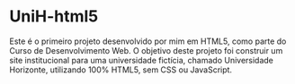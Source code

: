 # UniH-html5
Este é o primeiro projeto desenvolvido por mim em HTML5, como parte do Curso de Desenvolvimento Web.  O objetivo deste projeto foi construir um site institucional para uma universidade fictícia, chamado Universidade Horizonte, utilizando 100% HTML5, sem CSS ou JavaScript.
